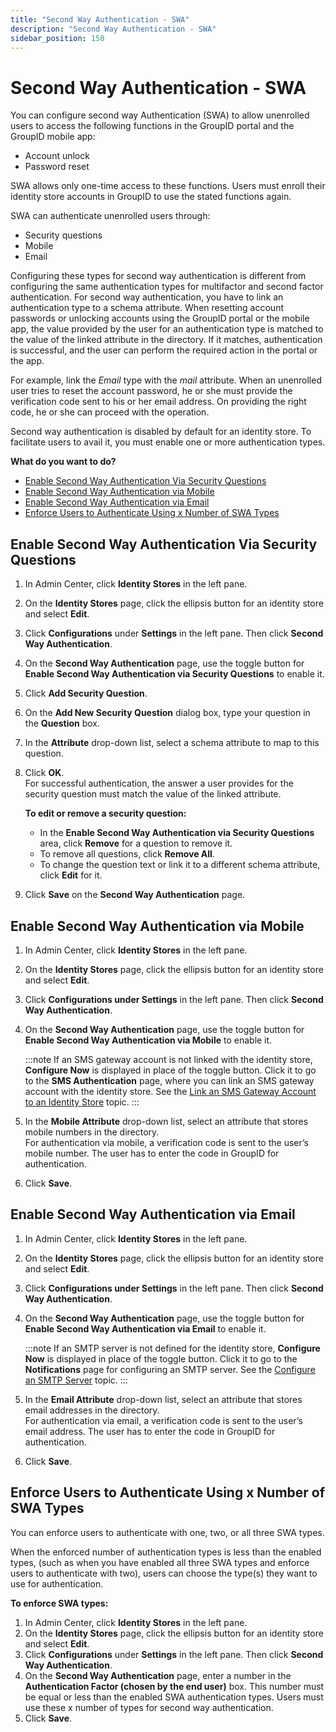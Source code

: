```yaml
---
title: "Second Way Authentication - SWA"
description: "Second Way Authentication - SWA"
sidebar_position: 150
---
```


# Second Way Authentication - SWA

You can configure second way Authentication (SWA) to allow unenrolled users to access the following
functions in the GroupID portal and the GroupID mobile app:

- Account unlock
- Password reset

SWA allows only one-time access to these functions. Users must enroll their identity store accounts
in GroupID to use the stated functions again.

SWA can authenticate unenrolled users through:

- Security questions
- Mobile
- Email

Configuring these types for second way authentication is different from configuring the same
authentication types for multifactor and second factor authentication. For second way
authentication, you have to link an authentication type to a schema attribute. When resetting
account passwords or unlocking accounts using the GroupID portal or the mobile app, the value
provided by the user for an authentication type is matched to the value of the linked attribute in
the directory. If it matches, authentication is successful, and the user can perform the required
action in the portal or the app.

For example, link the _Email_ type with the _mail_ attribute. When an unenrolled user tries to reset
the account password, he or she must provide the verification code sent to his or her email address.
On providing the right code, he or she can proceed with the operation.

Second way authentication is disabled by default for an identity store. To facilitate users to avail
it, you must enable one or more authentication types.

**What do you want to do?**

- [Enable Second Way Authentication Via Security Questions](#enable-second-way-authentication-via-security-questions)
- [Enable Second Way Authentication via Mobile](#enable-second-way-authentication-via-mobile)
- [Enable Second Way Authentication via Email](#enable-second-way-authentication-via-email)
- [Enforce Users to Authenticate Using x Number of SWA Types](#enforce-users-to-authenticate-using-x-number-of-swa-types)

## Enable Second Way Authentication Via Security Questions

1. In Admin Center, click **Identity Stores** in the left pane.
2. On the **Identity Stores** page, click the ellipsis button for an identity store and select
   **Edit**.
3. Click **Configurations** under **Settings** in the left pane. Then click **Second Way
   Authentication**.
4. On the **Second Way Authentication** page, use the toggle button for **Enable Second Way
   Authentication via Security Questions** to enable it.
5. Click **Add Security Question**.
6. On the **Add New Security Question** dialog box, type your question in the **Question** box.
7. In the **Attribute** drop-down list, select a schema attribute to map to this question.
8. Click **OK**.  
   For successful authentication, the answer a user provides for the security question must match
   the value of the linked attribute.

    **To edit or remove a security question:**

    - In the **Enable Second Way Authentication via Security Questions** area, click **Remove** for
      a question to remove it.
    - To remove all questions, click **Remove All**.
    - To change the question text or link it to a different schema attribute, click **Edit** for it.

9. Click **Save** on the **Second Way Authentication** page.

## Enable Second Way Authentication via Mobile

1. In Admin Center, click **Identity Stores** in the left pane.
2. On the **Identity Stores** page, click the ellipsis button for an identity store and select
   **Edit**.
3. Click **Configurations under Settings** in the left pane. Then click **Second Way
   Authentication**.
4. On the **Second Way Authentication** page, use the toggle button for **Enable Second Way
   Authentication via Mobile** to enable it.

    :::note
    If an SMS gateway account is not linked with the identity store, **Configure Now** is
    displayed in place of the toggle button. Click it to go to the **SMS Authentication** page,
    where you can link an SMS gateway account with the identity store. See the
    [Link an SMS Gateway Account to an Identity Store](/docs/directorymanager/11.0/admincenter/identitystore/configure/smsauthentication.md#link-an-sms-gateway-account-to-an-identity-store)
    topic.
    :::


5. In the **Mobile Attribute** drop-down list, select an attribute that stores mobile numbers in the
   directory.  
   For authentication via mobile, a verification code is sent to the user’s mobile number. The user
   has to enter the code in GroupID for authentication.
6. Click **Save**.

## Enable Second Way Authentication via Email

1. In Admin Center, click **Identity Stores** in the left pane.
2. On the **Identity Stores** page, click the ellipsis button for an identity store and select
   **Edit**.
3. Click **Configurations under Settings** in the left pane. Then click **Second Way
   Authentication**.
4. On the **Second Way Authentication** page, use the toggle button for **Enable Second Way
   Authentication via Email** to enable it.

    :::note
    If an SMTP server is not defined for the identity store, **Configure Now** is displayed in
    place of the toggle button. Click it to go to the **Notifications** page for configuring an SMTP
    server. See the
    [Configure an SMTP Server](/docs/directorymanager/11.0/admincenter/identitystore/configure/smtpserver.md)
    topic.
    :::


5. In the **Email Attribute** drop-down list, select an attribute that stores email addresses in the
   directory.  
   For authentication via email, a verification code is sent to the user’s email address. The user
   has to enter the code in GroupID for authentication.
6. Click **Save**.

## Enforce Users to Authenticate Using x Number of SWA Types

You can enforce users to authenticate with one, two, or all three SWA types.

When the enforced number of authentication types is less than the enabled types, (such as when you
have enabled all three SWA types and enforce users to authenticate with two), users can choose the
type(s) they want to use for authentication.

**To enforce SWA types:**

1. In Admin Center, click **Identity Stores** in the left pane.
2. On the **Identity Stores** page, click the ellipsis button for an identity store and select
   **Edit**.
3. Click **Configurations** under **Settings** in the left pane. Then click **Second Way
   Authentication**.
4. On the **Second Way Authentication** page, enter a number in the **Authentication Factor (chosen
   by the end user)** box. This number must be equal or less than the enabled SWA authentication
   types. Users must use these x number of types for second way authentication.
5. Click **Save**.
